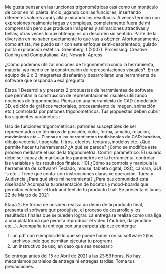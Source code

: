 Me gusta pensar en las funciones trigonométricas casi como un montículo de color en mi paleta. Inicio jugando con las funciones, insertando diferentes valores  aquí y allá y mirando los resultados. A veces termino con expresiones realmente largas y complejas, completamente fuera de mi comprensión pero que producen imágenes y animaciones atractivas y bellas; otras veces lo que obtengo es un desorden sin sentido. Parte de la diversión en no saber exactamente lo que vas a obtener. Afortunadamente, como artista, me puedo salir con este enfoque semi-desorientado, guiado por la exploración estética.
Greenberg, I (2007). Processing: Creative Coding and Computational Art. Newark: Apress

¿Cómo podemos utilizar nociones de trigonometría como la herramienta, material y/o medio en la construcción de representaciones visuales?. En un equipo de 2 o 3 integrantes diseñarán y desarrollarán una herramienta de software que responda a esa pregunta 

Etapa 1 Desarrolla y presenta 2 propuestas de herramientas de software que permitan la construcción de representaciones visuales utilizando nociones de trigonometría. Piensa en una herramienta de CAD ( modelado 3D, edición de gráficos vectoriales, procesamiento de imagen, animación etc.) controlada por patrones trigonométricos. Tus propuestas deben cubrir los siguientes parámetros :

Uso de funciones trigonométricas: patrones susceptibles de ser representados en términos de posición, color, forma, tamaño, relación, movimiento etc…
Piensa en las herramientas tradicionales de CAD: brochas, dibujo vectorial, tipografía, filtros, efectos, texturas, modelos etc. ¿Qué permite hacer tu herramienta? ¿A qué se parece? ¿Cómo se modifica este proceso mediante el uso de la trigonometría.
Control paramétrico: El usuario debe ser capaz de manipular los parámetros de la herramienta, controlar las variables y los resultados finales.
HCI ¿Cómo se controla y manipula la herramienta de software? Teclado, mouse, tableta digital, OSC, cámara, GUI´s etc… Tiene que contar con instrucciones claras de operación. 
Tarea y Audiencia ¿Para qué sirve mi herramienta? ¿Para que comunidad está diseñada?
Acompaña tu presentación de bocetos y mood-boards que permitan entender el look and feel de tu producto final. Se presenta el lunes 22 de Marzo de 2021

Etapa 2: En forma de un video realiza un demo de tu producto final, presenta el software que produjiste, el proceso de desarrollo y los resultados finales que se pueden lograr. La entrega se realiza como una liga a una plataforma que permita reproducir el video (Youtube, dailymotion etc…). Acompaña tu entrega con una carpeta zip que contenga:
 1) un pdf con ejemplos de lo que se puede hacer con su software
 2)los archivos .pde que permitan ejecutar tu programa
3) un instructivo de uso, en caso que sea necesario

Se entrega antes del 15 de Abril de 2021 a las 23:59 horas. No hay mecanismos paralelos de entrega ni entregas tardías. Toma tus precauciones.
